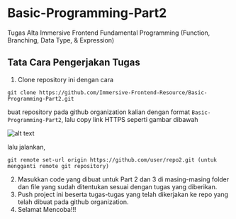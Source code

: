 # Basic-Programming-Part2

Tugas Alta Immersive Frontend Fundamental Programming (Function, Branching, Data Type, & Expression)

## Tata Cara Pengerjakan Tugas

1. Clone repository ini dengan cara

```
git clone https://github.com/Immersive-Frontend-Resource/Basic-Programming-Part2.git
```

buat repository pada github organization kalian dengan format `Basic-Programming-Part2`, lalu copy link HTTPS seperti gambar dibawah

![alt text](https://res.cloudinary.com/hypeotesa/image/upload/v1645518258/screenshot_hn6mmu.png)

lalu jalankan,

```
git remote set-url origin https://github.com/user/repo2.git (untuk mengganti remote git repository)
```

2. Masukkan code yang dibuat untuk Part 2 dan 3 di masing-masing folder dan file yang sudah ditentukan sesuai dengan tugas yang diberikan.
3. Push project ini beserta tugas-tugas yang telah dikerjakan ke repo yang telah dibuat pada github organization.
4. Selamat Mencoba!!!
